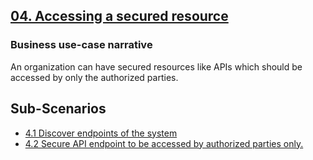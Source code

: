 ## [04. Accessing a secured resource]()

### Business use-case narrative

An organization can have secured resources like APIs which should be accessed by only the authorized parties.  

 ## Sub-Scenarios
 - [4.1 Discover endpoints of the system](4.1-discover-endpoints/README.md)
 - [4.2 Secure API endpoint to be accessed by authorized parties only.](4.2-secure-apis/README.md)
